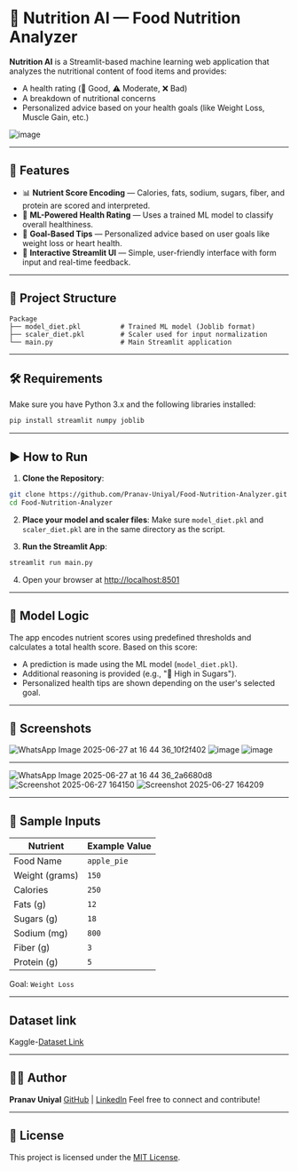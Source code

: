 # 🥑 Nutrition AI —  Food Nutrition Analyzer

**Nutrition AI** is a Streamlit-based machine learning web application that analyzes the nutritional content of food items and provides:

* A health rating (🌟 Good, ⚠️ Moderate, ❌ Bad)
* A breakdown of nutritional concerns
* Personalized advice based on your health goals (like Weight Loss, Muscle Gain, etc.)

![image](https://github.com/user-attachments/assets/ae4e392c-917b-4641-9c3c-63bc346aab83)


---

## 🚀 Features

* 📊 **Nutrient Score Encoding** — Calories, fats, sodium, sugars, fiber, and protein are scored and interpreted.
* 🧠 **ML-Powered Health Rating** — Uses a trained ML model to classify overall healthiness.
* 🎯 **Goal-Based Tips** — Personalized advice based on user goals like weight loss or heart health.
* 📆 **Interactive Streamlit UI** — Simple, user-friendly interface with form input and real-time feedback.

---

## 📁 Project Structure

```
Package
├── model_diet.pkl          # Trained ML model (Joblib format)
├── scaler_diet.pkl         # Scaler used for input normalization
└── main.py                 # Main Streamlit application          
```

---

## 🛠️ Requirements

Make sure you have Python 3.x and the following libraries installed:

```bash
pip install streamlit numpy joblib
```

---

## ▶️ How to Run

1. **Clone the Repository**:

```bash
git clone https://github.com/Pranav-Uniyal/Food-Nutrition-Analyzer.git
cd Food-Nutrition-Analyzer
```

2. **Place your model and scaler files**:
   Make sure `model_diet.pkl` and `scaler_diet.pkl` are in the same directory as the script.

3. **Run the Streamlit App**:

```bash
streamlit run main.py
```

4. Open your browser at [http://localhost:8501](http://localhost:8501)

---




## 🧠 Model Logic

The app encodes nutrient scores using predefined thresholds and calculates a total health score. Based on this score:

* A prediction is made using the ML model (`model_diet.pkl`).
* Additional reasoning is provided (e.g., "🔴 High in Sugars").
* Personalized health tips are shown depending on the user's selected goal.

---

## 🎨 Screenshots
![WhatsApp Image 2025-06-27 at 16 44 36_10f2f402](https://github.com/user-attachments/assets/6c540f39-1c9a-4bf7-bfc6-32da1b52db47)
![image](https://github.com/user-attachments/assets/90060b14-062f-4a01-a87b-deb22661ecc6) 
![image](https://github.com/user-attachments/assets/3342a885-63b8-4239-a69d-642bad3c5d8f)

---
![WhatsApp Image 2025-06-27 at 16 44 36_2a6680d8](https://github.com/user-attachments/assets/d47b50c6-0fea-4243-bde3-f0a4f591ee48)
![Screenshot 2025-06-27 164150](https://github.com/user-attachments/assets/0c3fabd0-8ca6-4a95-a47f-5980e8e36363)
![Screenshot 2025-06-27 164209](https://github.com/user-attachments/assets/33ad09bb-9736-40ea-b340-b498444c63cf)


---

## 🧪 Sample Inputs

| Nutrient       | Example Value |
| -------------- | ------------- |
| Food Name      | `apple_pie`   |
| Weight (grams) | `150`         |
| Calories       | `250`         |
| Fats (g)       | `12`          |
| Sugars (g)     | `18`          |
| Sodium (mg)    | `800`         |
| Fiber (g)      | `3`           |
| Protein (g)    | `5`           |

Goal: `Weight Loss`

---
## Dataset link
Kaggle-[Dataset Link](https://www.kaggle.com/datasets/sanadalali/food-101-nutritional-information)

---
## 👨‍💼 Author

**Pranav Uniyal**
[GitHub](https://github.com/Pranav-Uniyal) | [LinkedIn](https://www.linkedin.com/in/pranav-uniyal-894801251/)
Feel free to connect and contribute!

---

## 📜 License

This project is licensed under the [MIT License](LICENSE).

